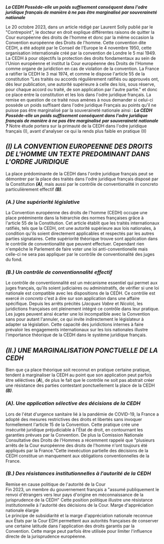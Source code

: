 ***La CEDH Possède-elle un poids suffisement conséquent dans l'odre juridique français de manière à ne pas être marginalisé par souveraineté nationale***

Le 20 octobre 2023, dans un article rédigé par Laurent Solly publié par le "Contrepoint", le docteur en droit explique différentes raisons de quitter la Cour européenne des droits de l'homme et donc par la même occasion la Convention européenne des Droits de l'homme.  Cette convention dite CEDH, a été adopté par le Conseil de l'Europe le 4 novembre 1950, cette organisation  internationale créé par la convention de Londre le 5 mai 1949. La CEDH à pour objectifs la protection des droits fondamentaux au sein de l'Union européenne et institut la Cour européenne des Droits de l'Homme comme organe de juridiction en cas de violation de la convention. La France a ratifier la CEDH le 3 mai 1974, et comme le dispose l'article 55 de la constitution "Les traités ou accords régulièrement ratifiés ou approuvés ont, dès leur publication, une autorité supérieure à celle des lois, sous réserve, pour chaque accord ou traité, de son application par l'autre partie." et donc ce place entre la constitution et les lois dans l'odre juridique français. La remise en question de ce traité nous amènes à nous demander si celui-ci possède un poids suffisant dans l'odre juridique Français au points qu'il ne puisse pas être marginalisé par la souveraineté nationale ainsi :  ***La CEDH Possède-elle un poids suffisement conséquent dans l'odre juridique français de manière à ne pas être marginalisé par souveraineté nationale ?*** 
Notre étude portera sur la primauté de la CEDH dans l'odre juridique français (I), avant d'analyser ce qui la rends plus faible en pratique (II)

##  ***(I) LA CONVENTION EUROPEENNE DES DROITS DE L'HOMME UN TEXTE PREDOMINANT DANS L'ORDRE JURIDIQUE***
La place prédominante de la CEDH dans l'ordre juridique français peut se démontrer par la place des traités dans l'odre juridique français disposé par la Constitution ***(A)***, mais aussi par le contrôle de conventionalité in concreto particulièrement effectif ***(B)***.
### ***(A.) Une supériorité législative***
La Convention européenne des droits de l'homme (CEDH) occupe une place prééminente dans la hiérarchie des normes françaises grâce à l'article 55 de la Constitution. Cet article établit que les traités internationaux ratifiés, tels que la CEDH, ont une autorité supérieure aux lois nationales, à condition qu'ils soient directement applicables et respectés par les autres parties signataires. Cette supériorité théorique trouve sont application dans le contrôle de conventionalité que peuvent effectuer. Cependant rien n'empêche le Parlement de faire voter une loi anti-conventionelle mais celle-ci ne sera pas appliquer par le contrôle de conventionalité des juges du fond.

### ***(B.) Un contrôle de conventionnalité effectif***
Le contrôle de conventionnalité est un mécanisme essentiel qui permet aux juges français, qu'ils soient judiciaires ou administratifs, de vérifier si une loi nationale est compatible avec les dispositions de la CEDH. Ce contrôle est exercé _in concreto_ c'est à dire sur son application dans une affaire spécifique. Depuis les arrêts précités (_Jacques Vabre_ et _Nicolo_), les juridictions françaises ont pleinement intégré ce contrôle dans leur pratique. Les juges peuvent ainsi écarter une loi incompatible avec la Convention sans pour autant l'annuler, ce qui invite indirectement le législateur à adapter sa législation. Cette capacité des juridictions internes à faire prévaloir les engagements internationaux sur les lois nationales illustre l'importance théorique de la CEDH dans le système juridique français.

## ***(II.) UNE MARGINALISATION PONCTUELLE DE LA CEDH***
Bien que ça place théorique soit reconnut en pratique certaine pratique, tendent à marginaliser la CEDH au point que son application peut parfois être séléctives (***A***), de plus le fait que le contrôle ne soit pas abstrait créer une résistance des parties contestant ponctuellement la place de la CEDH ***(B)***.

### ***(A). Une application sélective des décisions de la CEDH***
Lors de l'état d'urgence sanitaire lié à la pandémie de COVID-19, la France a adopté des mesures restrictives des droits et libertés sans invoquer formellement l'article 15 de la Convention. Cette pratique crée une insécurité juridique préjudiciable à l'État de droit, en contournant les garanties prévues par la Convention. De plus la Comission Nationale Consultative des Droits de l'Hommes a récemment rappelé que "plusieurs arrêts de la Cour européenne des droits de l'homme n'ont toujours été appliqués par la France."Cette inexécution partielle des décisions de la CEDH constitue un manquement aux obligations conventionnelles de la France.
### ***(B.) Des résistances institutionnelles à l'autorité de la CEDH***
Remise en cause politique de l'autorité de la Cour  
Fin 2023, un membre du gouvernement français a "assumé publiquement le renvoi d'étrangers vers leur pays d'origine en méconnaissance de la jurisprudence de la CEDH" Cette position politique illustre une résistance institutionnelle à l'autorité des décisions de la Cour. ​​Marge d'appréciation nationale élargie  
Le principe de subsidiarité et la marge d'appréciation nationale reconnue aux États par la Cour EDH permettent aux autorités françaises de conserver une certaine latitude dans l'application des droits garantis par la Convention. Cette marge peut parfois être utilisée pour limiter l'influence directe de la jurisprudence européenne.